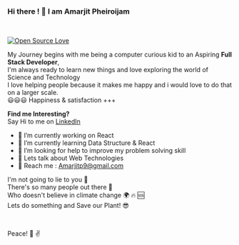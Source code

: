 ### Hi there ! 👋  I am Amarjit Pheiroijam<br>
<br>

[![Open Source Love](https://badges.frapsoft.com/os/v2/open-source.svg?v=103)](https://github.com/Amarjit-ph)

<!--
**Amarjit-ph/Amarjit-ph** is a ✨ _special_ ✨ repository because its `README.md` (this file) appears on your GitHub profile. 
Here are some ideas to get you started: 
-->
My Journey begins with me being a computer curious kid to an Aspiring **Full Stack Developer**,<br>
I'm always ready to learn new things and love exploring the world of Science and Technology<br>
I love helping people because it makes me happy and i would love to do that on a larger scale.<br>
:smiley::smiley::smiley: Happiness & satisfaction +++
<br>

**Find me Interesting?**<br>
Say Hi to me on [LinkedIn](https://www.linkedin.com/in/amarjit-pheiroijam-234bba166/)<br>

- 🔭  I’m currently working on React<br>
- 🌱  I’m currently learning Data Structure & React <br>
- 🤔  I’m looking for help to improve my problem solving skill<br>
- 💬  Lets talk about Web Technologies<br>
- :e-mail: Reach me : [Amarjitp9@gmail.com](https://mail.google.com/mail/u/0/?fs=1&tf=cm&source=mailto&to=Amarjitp9@gmail.com)<br>

I'm not going to lie to you :no_good: <br>
There's so many people out there :couple: <br>
Who doesn't believe in climate change :earth_africa: :fire: :sos: <br>
Lets do something and Save our Plant! :sunglasses:

<br>

Peace! :peach: :v:
